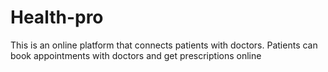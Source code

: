# Health-pro
This is an online platform that connects patients with doctors. Patients can book appointments with doctors and get prescriptions online
